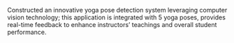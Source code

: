 Constructed an innovative yoga pose detection system leveraging computer vision technology; this
application is integrated with 5 yoga poses, provides real-time feedback to enhance instructors’ teachings
and overall student performance.
